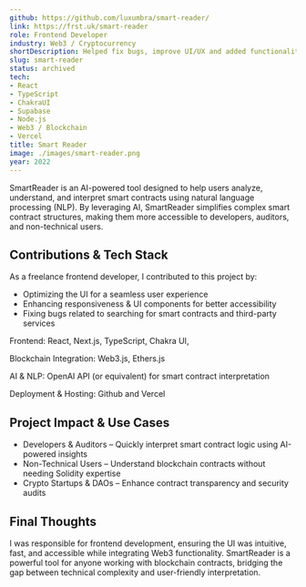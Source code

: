 ```yaml
---
github: https://github.com/luxumbra/smart-reader/
link: https://frst.uk/smart-reader
role: Frontend Developer
industry: Web3 / Cryptocurrency
shortDescription: Helped fix bugs, improve UI/UX and added functionality to front and backends
slug: smart-reader
status: archived
tech:
- React
- TypeScript
- ChakraUI
- Supabase
- Node.js
- Web3 / Blockchain
- Vercel
title: Smart Reader
image: ./images/smart-reader.png
year: 2022
---
```

SmartReader is an AI-powered tool designed to help users analyze, understand, and interpret smart contracts using natural language processing (NLP). By leveraging AI, SmartReader simplifies complex smart contract structures, making them more accessible to developers, auditors, and non-technical users.

## Contributions & Tech Stack

As a freelance frontend developer, I contributed to this project by:

- Optimizing the UI for a seamless user experience
- Enhancing responsiveness & UI components for better accessibility
- Fixing bugs related to searching for smart contracts and third-party services

Frontend: React, Next.js, TypeScript, Chakra UI,

Blockchain Integration: Web3.js, Ethers.js

AI & NLP: OpenAI API (or equivalent) for smart contract interpretation

Deployment & Hosting: Github and Vercel

## Project Impact & Use Cases

- Developers & Auditors – Quickly interpret smart contract logic using AI-powered insights
- Non-Technical Users – Understand blockchain contracts without needing Solidity expertise
- Crypto Startups & DAOs – Enhance contract transparency and security audits

## Final Thoughts

I was responsible for frontend development, ensuring the UI was intuitive, fast, and accessible while integrating Web3 functionality. SmartReader is a powerful tool for anyone working with blockchain contracts, bridging the gap between technical complexity and user-friendly interpretation.

